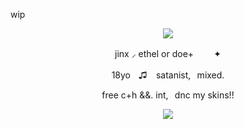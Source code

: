 wip

<p align="center">
  <img src="https://i.ibb.co/ycyW8DT6/faced.png"/>
</p>

<p align=center> jinx ⸝ ethel or doe+ ⠀ 　✦ <p align=center>
<p align=center> 18yoㅤ♫  ⠀satanist,⠀mixed. <p align=center>
<p align=center> free c+h &&. int,⠀dnc my skins!! <p align=center>

<p align="center">
  <img src="https://media0.giphy.com/media/v1.Y2lkPTc5MGI3NjExaGF5dml2YWdvOTB0NHc0eXV2Z2pleHdmZHRoc2w3d2V5ZnFxcno4dSZlcD12MV9pbnRlcm5hbF9naWZfYnlfaWQmY3Q9Zw/Q67JXPPBByh77ih9Vd/giphy.gif"/>
</p>
